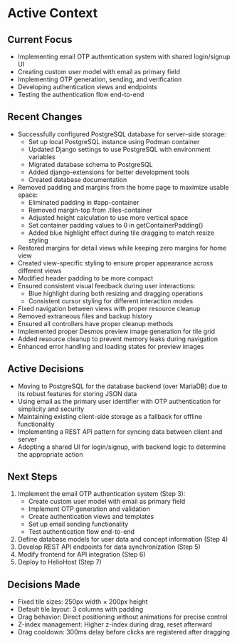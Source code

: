 # Active Context

## Current Focus

- Implementing email OTP authentication system with shared login/signup UI
- Creating custom user model with email as primary field
- Implementing OTP generation, sending, and verification
- Developing authentication views and endpoints
- Testing the authentication flow end-to-end

## Recent Changes

- Successfully configured PostgreSQL database for server-side storage:
  - Set up local PostgreSQL instance using Podman container
  - Updated Django settings to use PostgreSQL with environment variables
  - Migrated database schema to PostgreSQL
  - Added django-extensions for better development tools
  - Created database documentation
- Removed padding and margins from the home page to maximize usable space:
  - Eliminated padding in #app-container
  - Removed margin-top from .tiles-container
  - Adjusted height calculation to use more vertical space
  - Set container padding values to 0 in getContainerPadding()
  - Added blue highlight effect during tile dragging to match resize styling
- Restored margins for detail views while keeping zero margins for home view
- Created view-specific styling to ensure proper appearance across different views
- Modified header padding to be more compact
- Ensured consistent visual feedback during user interactions:
  - Blue highlight during both resizing and dragging operations
  - Consistent cursor styling for different interaction modes
- Fixed navigation between views with proper resource cleanup
- Removed extraneous files and backup history
- Ensured all controllers have proper cleanup methods
- Implemented proper Desmos preview image generation for tile grid
- Added resource cleanup to prevent memory leaks during navigation
- Enhanced error handling and loading states for preview images

## Active Decisions

- Moving to PostgreSQL for the database backend (over MariaDB) due to its robust features for storing JSON data
- Using email as the primary user identifier with OTP authentication for simplicity and security
- Maintaining existing client-side storage as a fallback for offline functionality
- Implementing a REST API pattern for syncing data between client and server
- Adopting a shared UI for login/signup, with backend logic to determine the appropriate action

## Next Steps

1. Implement the email OTP authentication system (Step 3):
   - Create custom user model with email as primary field
   - Implement OTP generation and validation
   - Create authentication views and templates
   - Set up email sending functionality
   - Test authentication flow end-to-end
2. Define database models for user data and concept information (Step 4)
3. Develop REST API endpoints for data synchronization (Step 5)
4. Modify frontend for API integration (Step 6)
5. Deploy to HelioHost (Step 7)

## Decisions Made

- Fixed tile sizes: 250px width × 200px height
- Default tile layout: 3 columns with padding
- Drag behavior: Direct positioning without animations for precise control
- Z-index management: Higher z-index during drag, reset afterward
- Drag cooldown: 300ms delay before clicks are registered after dragging
